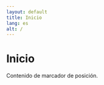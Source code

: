```yaml
---
layout: default
title: Inicio
lang: es
alt: /
---
```


# Inicio

Contenido de marcador de posición.
